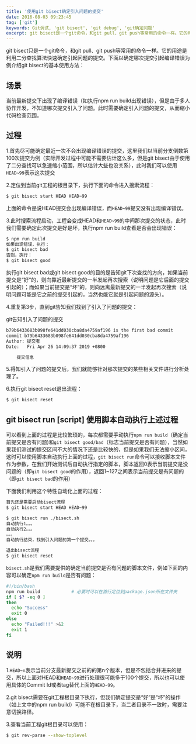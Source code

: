 ```yaml
---
title: '使用git bisect确定引入问题的提交'
date: 2016-08-03 09:23:45
tag: ['git']
keywords: Git调试, 'git bisect', 'git debug', 'git确定问题'
excerpt: git bisect是一个git命令，和git pull、git push等常用的命令一样。它的用途是利用二分查找算法快速确定引起问题的提交，在项目维护中有极大用处。
---
```


git bisect只是一个git命令，和git pull、git push等常用的命令一样。它的用途是利用二分查找算法快速确定引起问题的提交。下面以确定哪次提交引起编译错误为例介绍git bisect的基本使用方法：

## 场景

当前最新提交下出现了编译错误（如执行npm run build出现错误），但是由于多人协作开发，不知道哪次提交引入了问题。此时需要确定引入问题的提交，从而缩小代码检查范围。

## 过程

1.首先尽可能确定最近一次不会出现编译错误的提交，这里我们以当前分支倒数第100次提交为例（实际开发过程中可能不需要估计这么多，但是git bisect由于使用了二分查找可以急速缩小范围，所以估计大些也没关系），此时我们可以使用`HEAD~99`表示这次提交

2.定位到当前git工程的根目录下，执行下面的命令进入搜索流程：

```bash
$ git bisect start HEAD HEAD~99
```

上面的命令是说HEAD提交会出现编译错误，而`HEAD~99`提交没有出现编译错误。

3.此时搜索流程启动，工程会变成HEAD和`HEAD~99`的中间那次提交的状态，此时我们需要确定此次提交是好是坏，执行npm run build查看是否会出现错误：

```bash
$ npm run build
如果出现错误，执行：
$ git bisect bad
否则，执行：
$ git bisect good
```

执行git bisect bad或git bisect good的目的是告知git下次查找的方向，如果当前提交是“好”的，则向靠近最新提交的一半发起再次搜索（说明问题是它后面的提交引起的）；而如果当前提交是“坏”的，则向远离最新提交的一半发起再次搜索（说明问题可能是它之前的提交引起的，当然也能它就是引起问题的源头）。

4.重复第3步，直到git告知我们找到了引入了问题的提交：

git告知引入了问题的提交

```bash
b79b6433683b098fe641dd030cba8da4759af196 is the first bad commit
commit b79b6433683b098fe641dd030cba8da4759af196
Author: 提交者
Date:   Fri Apr 26 14:09:37 2019 +0800

    提交信息
```

5.得知引入了问题的提交后，我们就能够针对那次提交的某些相关文件进行分析处理了。

6.执行git bisect reset退出流程：

```bash
$ git bisect reset
```

## git bisect run [script] 使用脚本自动执行上述过程

可以看到上面的过程是比较繁琐的，每次都需要手动执行`npm run build`（确定当前提交是否有问题)和`git bisect good/bad`（标志当前提交是否有问题），当然如果我们测试的提交区间不大的情况下还是比较快的，但是如果我们无法缩小区间，这时可以使用脚本自动执行上面的过程，`git bisect run`命令可以接收脚本文件作为参数，在我们开始测试后自动执行指定的脚本，脚本返回0表示当前提交是没问题的（即`git bisect good`的作用），返回1~127之间表示当前提交是有问题的（即`git bisect bad`的作用）

下面我们利用这个特性自动化上面的过程：

```bash
首先还是需要启动bisect流程
$ git bisect start HEAD HEAD~99

$ git bisect run ./bisect.sh
自动执行1。。。
自动执行2。。。
。。。
自动执行结束，找到引入问题的第一个提交。。。

退出bisect流程
$ git bisect reset
```

`bisect.sh`是我们需要提供的确定当前提交是否有问题的脚本文件，例如下面的内容可以确定`npm run build`是否有问题：

```sh
#!/bin/bash
npm run build            # 必要时可以在首行定位到package.json所在文件夹
if [ $? -eq 0 ]
then
  echo "Success"
  exit 0
else
  echo "Failed!!!" >&2
  exit 1
fi
```

## 说明

1.`HEAD~n`表示当前分支最新提交之前的的第n个版本，但是不包括合并进来的提交，所以上面对HEAD和`HEAD~99`进行处理很可能多于100个提交，所以也可以使用具体的Commit Id或者tag替代上面的`HEAD~99`。

2.git bisect需要在git工程根目录下执行，但我们确定提交是“好”是“坏”的操作（如上文中的npm run build）可能不在根目录下，当二者目录不一致时，需要注意切换路径。

3.查看当前工程git根目录可以使用：

```bash
$ git rev-parse --show-toplevel
```
